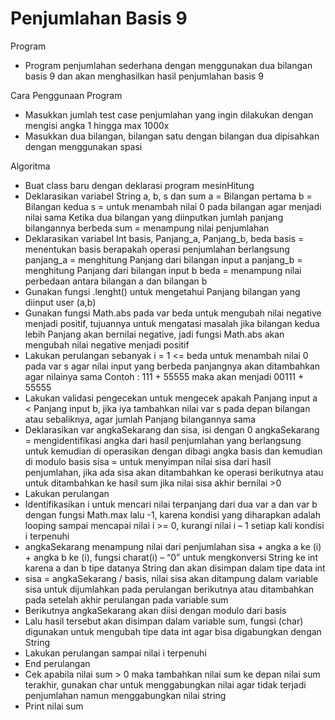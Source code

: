 # Penjumlahan Basis 9

Program
- Program penjumlahan sederhana dengan menggunakan dua bilangan basis 9 dan akan menghasilkan hasil penjumlahan basis 9

Cara Penggunaan Program
-	Masukkan jumlah test case penjumlahan yang ingin dilakukan dengan mengisi angka 1 hingga max 1000x
-	Masukkan dua bilangan, bilangan satu dengan bilangan dua dipisahkan dengan menggunakan spasi

Algoritma
-	Buat class baru dengan deklarasi program mesinHitung
-	Deklarasikan variabel String a, b, s dan sum
a = Bilangan pertama
b = Bilangan kedua
s = untuk menambah nilai 0 pada bilangan agar menjadi nilai sama Ketika dua bilangan yang diinputkan jumlah panjang bilangannya berbeda
sum = menampung nilai penjumlahan
-	Deklarasikan variabel Int basis, Panjang_a, Panjang_b, beda
basis = menentukan basis berapakah operasi penjumlahan berlangsung
panjang_a = menghitung Panjang dari bilangan input a
panjang_b = menghitung Panjang dari bilangan input b
beda = menampung nilai perbedaan antara bilangan a dan bilangan b
-	Gunakan fungsi .lenght() untuk mengetahui Panjang bilangan yang diinput user (a,b)
-	Gunakan fungsi Math.abs pada var beda untuk mengubah nilai negative menjadi positif, tujuannya untuk mengatasi masalah jika bilangan kedua lebih Panjang akan bernilai negative, jadi fungsi Math.abs akan mengubah nilai negative menjadi positif
-	Lakukan perulangan sebanyak i = 1 <= beda untuk menambah nilai 0 pada var s agar nilai input yang berbeda panjangnya akan ditambahkan agar nilainya sama
Contoh :
111 + 55555 maka akan menjadi 00111 + 55555
-	Lakukan validasi pengecekan untuk mengecek apakah Panjang input a < Panjang input b, jika iya tambahkan nilai var s pada depan bilangan atau sebaliknya, agar jumlah Panjang bilangannya sama
-	Deklarasikan var angkaSekarang dan sisa, isi dengan 0
angkaSekarang = mengidentifikasi angka dari hasil penjumlahan yang berlangsung untuk kemudian di operasikan dengan dibagi angka basis dan kemudian di modulo basis
sisa = untuk menyimpan nilai sisa dari hasil penjumlahan, jika ada sisa akan ditambahkan ke operasi berikutnya atau untuk ditambahkan ke hasil sum jika nilai sisa akhir bernilai >0
-	Lakukan perulangan
-	Identifikasikan i untuk mencari nilai terpanjang dari dua var a dan var b dengan fungsi Math.max lalu -1, karena kondisi yang diharapkan adalah looping sampai mencapai nilai i >= 0, kurangi nilai i – 1 setiap kali kondisi i terpenuhi
-	angkaSekarang menampung nilai dari penjumlahan sisa + angka a ke (i) + angka b ke (i), fungsi charat(i) – “0” untuk mengkonversi String ke int karena a dan b tipe datanya String dan akan disimpan dalam tipe data int
-	sisa = angkaSekarang / basis, nilai sisa akan ditampung dalam variable sisa untuk dijumlahkan pada perulangan berikutnya atau ditambahkan pada setelah akhir perulangan pada variable sum
-	Berikutnya angkaSekarang akan diisi dengan modulo dari basis
-	Lalu hasil tersebut akan disimpan dalam variable sum, fungsi (char) digunakan untuk mengubah tipe data int agar bisa digabungkan dengan String
-	Lakukan perulangan sampai nilai i terpenuhi
-	End perulangan
-	Cek apabila nilai sum > 0 maka tambahkan nilai sum ke depan nilai sum terakhir, gunakan char untuk menggabungkan nilai agar tidak terjadi penjumlahan namun menggabungkan nilai string 
-	Print nilai sum
